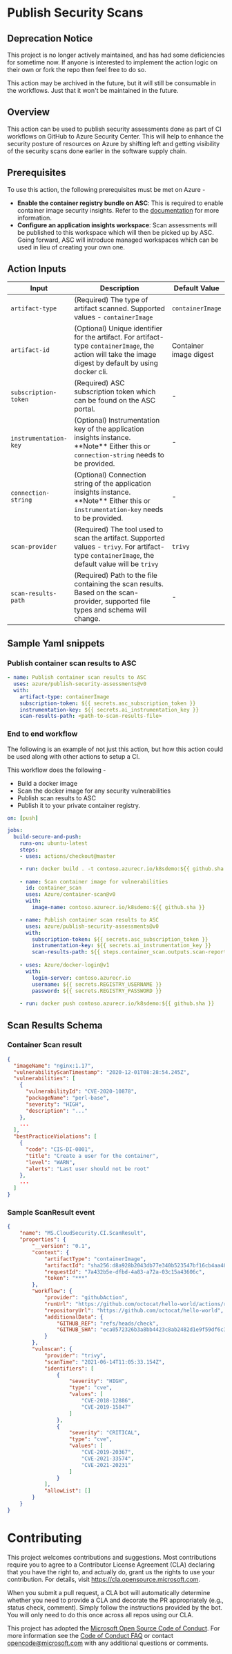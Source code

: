 # Publish Security Scans
## Deprecation Notice
This project is no longer actively maintained, and has had some deficiencies for sometime now. If anyone is interested to implement the action logic on their own or fork the repo then feel free to do so.

This action may be archived in the future, but it will still be consumable in the workflows. Just that it won't be maintained in the future.

## Overview
This action can be used to publish security assessments done as part of CI workflows on GitHub to Azure Security Center. This will help to enhance the security posture of resources on Azure by shifting left and getting visibility of the security scans done earlier in the software supply chain.

## Prerequisites

To use this action, the following prerequisites must be met on Azure -

- **Enable the container registry bundle on ASC**: This is required to enable container image security insights. Refer to the [documentation](https://docs.microsoft.com/en-us/azure/security-center/defender-for-container-registries-introduction) for more information.
- **Configure an application insights workspace**: Scan assessments will be published to this workspace which will then be picked up by ASC. Going forward, ASC will introduce managed workspaces which can be used in lieu of creating your own one.

## Action Inputs

<table>
    <thead>
        <tr>
            <th width="25%">Input</th>
            <th width="65%">Description</th>
            <th width="10%">Default Value</th>
        </tr>
    </thead>
    <tr>
        <td><code>artifact-type</code></td>
        <td>(Required) The type of artifact scanned. Supported values - <code>containerImage</code></td>
        <td><code>containerImage</code></td>
    </tr>
    <tr>
        <td><code>artifact-id</code></td>
        <td>(Optional) Unique identifier for the artifact. For artifact-type <code>containerImage</code>, the action will take the image digest by default by using docker cli.</td>
        <td>Container image digest</td>
    </tr>
    <tr>
        <td><code>subscription-token</code></td>
        <td>(Required) ASC subscription token which can be found on the ASC portal.</td>
        <td>-</td>
    </tr>
    <tr>
        <td><code>instrumentation-key</code></td>
        <td>(Optional) Instrumentation key of the application insights instance. **Note** Either this or <code>connection-string</code> needs to be provided.</td>
        <td>-</td>
    </tr>
    <tr>
        <td><code>connection-string</code></td>
        <td>(Optional) Connection string of the application insights instance. **Note** Either this or <code>instrumentation-key</code> needs to be provided.</td>
        <td>-</td>
    </tr>
    <tr>
        <td><code>scan-provider</code></td>
        <td>(Required) The tool used to scan the artifact. Supported values - <code>trivy</code>. For artifact-type <code>containerImage</code>, the default value will be <code>trivy</code></td>
        <td><code>trivy</code></td>
    </tr>
    <tr>
        <td><code>scan-results-path</code></td>
        <td>(Required) Path to the file containing the scan results. Based on the scan-provider, supported file types and schema will change.</td>
        <td>-</td>
    </tr>
</table>

## Sample Yaml snippets

### Publish container scan results to ASC

```yaml
- name: Publish container scan results to ASC
  uses: azure/publish-security-assessments@v0
  with:
    artifact-type: containerImage
    subscription-token: ${{ secrets.asc_subscription_token }}
    instrumentation-key: ${{ secrets.ai_instrumentation_key }}
    scan-results-path: <path-to-scan-results-file>
```

### End to end workflow

The following is an example of not just this action, but how this action could be used along with other actions to setup a CI.

This workflow does the following -
- Build a docker image 
- Scan the docker image for any security vulnerabilities
- Publish scan results to ASC
- Publish it to your private container registry.

```yaml
on: [push]

jobs:
  build-secure-and-push:
    runs-on: ubuntu-latest
    steps:
    - uses: actions/checkout@master

    - run: docker build . -t contoso.azurecr.io/k8sdemo:${{ github.sha }}
      
    - name: Scan container image for vulnerabilities
      id: container_scan
      uses: Azure/container-scan@v0
      with:
        image-name: contoso.azurecr.io/k8sdemo:${{ github.sha }}

    - name: Publish container scan results to ASC
      uses: azure/publish-security-assessments@v0
      with:
        subscription-token: ${{ secrets.asc_subscription_token }}
        instrumentation-key: ${{ secrets.ai_instrumentation_key }}
        scan-results-path: ${{ steps.container_scan.outputs.scan-report-path }}
    
    - uses: Azure/docker-login@v1
      with:
        login-server: contoso.azurecr.io
        username: ${{ secrets.REGISTRY_USERNAME }}
        password: ${{ secrets.REGISTRY_PASSWORD }}
    
    - run: docker push contoso.azurecr.io/k8sdemo:${{ github.sha }}
```

## Scan Results Schema

### Container Scan result

```json
{
  "imageName": "nginx:1.17",
  "vulnerabilityScanTimestamp": "2020-12-01T08:28:54.245Z",
  "vulnerabilities": [
    {
      "vulnerabilityId": "CVE-2020-10878",
      "packageName": "perl-base",
      "severity": "HIGH",
      "description": "..."
    },
    ...
  ],
  "bestPracticeViolations": [
    {
      "code": "CIS-DI-0001",
      "title": "Create a user for the container",
      "level": "WARN",
      "alerts": "Last user should not be root"
    },
    ...
  ]
}
```

### Sample ScanResult event

```json
{
    "name": "MS.CloudSecurity.CI.ScanResult",
    "properties": {
        "__version": "0.1",
        "context": {
            "artifactType": "containerImage",
            "artifactId": "sha256:d8a928b2043db77e340b523547bf16cb4aa483f0645fe0a290ed1f20aab76257",
            "requestId": "7a432b5e-dfbd-4a83-a72a-03c15a43606c",
            "token": "***"
        },
        "workflow": {
            "provider": "githubAction",
            "runUrl": "https://github.com/octocat/hello-world/actions/runs/12345",
            "repositoryUrl": "https://github.com/octocat/hello-world",
            "additionalData": {
                "GITHUB_REF": "refs/heads/check",
                "GITHUB_SHA": "eca0572326b3a8bb4423c8ab2482d1e9f59df6c3"
            }
        },
        "vulnscan": {
            "provider": "trivy",
            "scanTime": "2021-06-14T11:05:33.154Z",
            "identifiers": [
                {
                    "severity": "HIGH",
                    "type": "cve",
                    "values": [
                        "CVE-2018-12886",
                        "CVE-2019-15847"
                    ]
                },
                {
                    "severity": "CRITICAL",
                    "type": "cve",
                    "values": [
                        "CVE-2019-20367",
                        "CVE-2021-33574",
                        "CVE-2021-20231"
                    ]
                }
            ],
            "allowList": []
        }
    }
}
```

# Contributing

This project welcomes contributions and suggestions.  Most contributions require you to agree to a
Contributor License Agreement (CLA) declaring that you have the right to, and actually do, grant us
the rights to use your contribution. For details, visit https://cla.opensource.microsoft.com.

When you submit a pull request, a CLA bot will automatically determine whether you need to provide
a CLA and decorate the PR appropriately (e.g., status check, comment). Simply follow the instructions
provided by the bot. You will only need to do this once across all repos using our CLA.



This project has adopted the [Microsoft Open Source Code of Conduct](https://opensource.microsoft.com/codeofconduct/).
For more information see the [Code of Conduct FAQ](https://opensource.microsoft.com/codeofconduct/faq/) or
contact [opencode@microsoft.com](mailto:opencode@microsoft.com) with any additional questions or comments.
